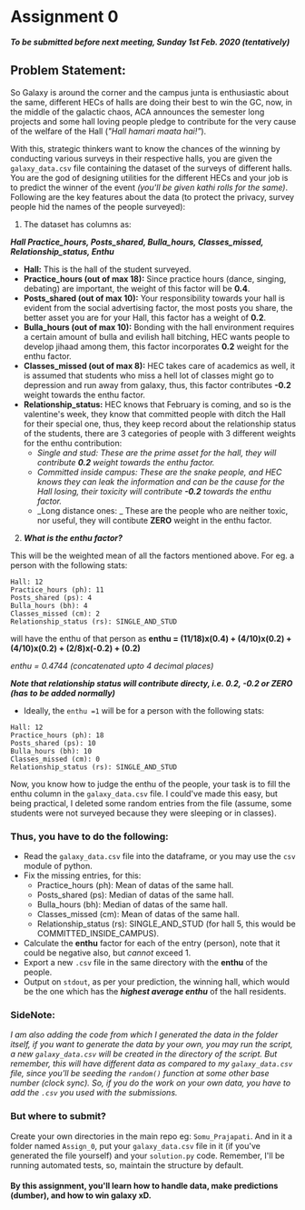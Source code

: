 # Assignment 0
**_To be submitted before next meeting, Sunday 1st Feb. 2020 (tentatively)_**

## Problem Statement:

So Galaxy is around the corner and the campus junta is enthusiastic about the same, different HECs of halls are doing their best to win the GC, now, in the middle of the galactic chaos, ACA announces the semester long projects and some hall loving people pledge to contribute for the very cause of the welfare of the Hall (_"Hall hamari maata hai!"_).

With this, strategic thinkers want to know the chances of the winning by conducting various surveys in their respective halls, you are given the `galaxy_data.csv` file containing the dataset of the surveys of different halls. You are the god of designing utilities for the different HECs and your job is to predict the winner of the event _(you'll be given kathi rolls for the same)_. Following are the key features about the data (to protect the privacy, survey people hid the names of the people surveyed):

1. The dataset has columns as: 

***Hall Practice_hours,  Posts_shared,  Bulla_hours, Classes_missed,  Relationship_status, Enthu***

  - **Hall:** This is the hall of the student surveyed.
  - **Practice_hours (out of max 18):** Since practice hours (dance, singing, debating) are important, the weight of this factor will be **0.4**.
  - **Posts_shared (out of max 10):** Your responsibility towards your hall is evident from the social advertising factor, the most posts you  share, the better asset you are for your Hall, this factor has a weight of **0.2**.
  - **Bulla_hours (out of max 10):** Bonding with the hall environment requires a certain amount of bulla and evilish hall bitching, HEC wants people to develop jihaad among them, this factor incorporates **0.2** weight for the enthu factor.
  - **Classes_missed (out of max 8):** HEC takes care of academics as well, it is assumed that students who miss a hell lot of classes might go to depression and run away from galaxy, thus, this factor contributes **-0.2** weight towards the enthu factor.
  - **Relationship_status:** HEC knows that February is coming, and so is the valentine's week, they know that committed people with ditch the Hall for their special one, thus, they keep record about the relationship status of the students, there are 3 categories of people with 3 different weights for the enthu contribution:
    - _Single and stud: These are the prime asset for the hall, they will contribute **0.2** weight towards the enthu factor._
    - _Committed inside campus: These are the snake people, and HEC knows they can leak the information and can be the cause for the Hall losing, their toxicity will contribute **-0.2** towards the enthu factor._
    - _Long distance ones: _ These are the people who are neither toxic, nor useful, they will contibute **ZERO** weight in the enthu factor.
2. ***What is the enthu factor?***

This will be the weighted mean of all the factors mentioned above. For eg. a person with the following stats:

```
Hall: 12
Practice_hours (ph): 11
Posts_shared (ps): 4
Bulla_hours (bh): 4
Classes_missed (cm): 2
Relationship_status (rs): SINGLE_AND_STUD
```

will have the enthu of that person as **enthu = (11/18)x(0.4) + (4/10)x(0.2) + (4/10)x(0.2) + (2/8)x(-0.2) + (0.2)**

_enthu = 0.4744 (concatenated upto 4 decimal places)_

***Note that relationship status will contribute directy, i.e. 0.2, -0.2 or ZERO (has to be added normally)***

- Ideally, the `enthu =1` will be for a person with the following stats:

```
Hall: 12
Practice_hours (ph): 18
Posts_shared (ps): 10
Bulla_hours (bh): 10
Classes_missed (cm): 0
Relationship_status (rs): SINGLE_AND_STUD
```

Now, you know how to judge the enthu of the people, your task is to fill the enthu column in the `galaxy_data.csv` file. I could've made this easy, but being practical, I deleted some random entries from the file (assume, some students were not surveyed because they were sleeping or in classes). 

### Thus, you have to do the following:

- Read the `galaxy_data.csv` file into the dataframe, or you may use the `csv` module of python.
- Fix the missing entries, for this:
  - Practice_hours (ph): Mean of datas of the same hall.
  - Posts_shared (ps): Median of datas of the same hall.
  - Bulla_hours (bh): Median of datas of the same hall.
  - Classes_missed (cm): Mean of datas of the same hall.
  - Relationship_status (rs): SINGLE_AND_STUD (for hall 5, this would be COMMITTED_INSIDE_CAMPUS).
- Calculate the **enthu** factor for each of the entry (person), note that it could be negative also, but _cannot_ exceed 1.
- Export a new `.csv` file in the same directory with the **enthu** of the people.
- Output on `stdout`, as per your prediction, the winning hall, which would be the one which has the ***highest average enthu*** of the hall residents.

### SideNote:
_I am also adding the code from which I generated the data in the folder itself, if you want to generate the data by your own, you may run the script, a new `galaxy_data.csv` will be created in the directory of the script. But remember, this will have different data as compared to my `galaxy_data.csv` file, since you'll be seeding the `random()` function at some other base number (clock sync). So, if you do the work on your own data, you have to add the `.csv` you used with the submissions._

### But where to submit?
Create your own directories in the main repo eg: `Somu_Prajapati`. And in it a folder named `Assign_0`, put your `galaxy_data.csv` file in it (if you've generated the file yourself) and your `solution.py` code. Remember, I'll be running automated tests, so, maintain the structure by default.

#### By this assignment, you'll learn how to handle data, make predictions (dumber), and how to win galaxy xD.
